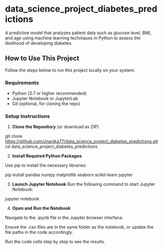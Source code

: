 # data_science_project_diabetes_predictions
A predictive model that analyzes patient data such as glucose level, BMI, and age using machine learning techniques in Python to assess the likelihood of developing diabetes.


##  How to Use This Project

Follow the steps below to run this project locally on your system.

###  Requirements

- Python (3.7 or higher recommended)
- Jupyter Notebook or JupyterLab
- Git (optional, for cloning the repo)
  
###  Setup Instructions

1. **Clone the Repository** (or download as ZIP)

git clone https://github.com/Jnanika77/data_science_project_diabetes_predictions.git
cd data_science_project_diabetes_predictions


2. **Install Required Python Packages**

Use pip to install the necessary libraries:

pip install pandas numpy matplotlib seaborn scikit-learn jupyter

3. **Launch Jupyter Notebook**
Run the following command to start Jupyter Notebook:

jupyter notebook

4. **Open and Run the Notebook**

Navigate to the .ipynb file in the Jupyter browser interface.

Ensure the .csv files are in the same folder as the notebook, or update the file paths in the code accordingly.

Run the code cells step by step to see the results.
